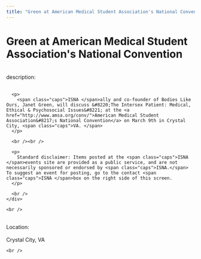 ```yaml
---
title: "Green at American Medical Student Association's National Convention"
---
```


# Green at American Medical Student Association's National Convention

<div class="flexinode-body flexinode-2">
  <div class="flexinode-textarea-1">
    <div class="form-item">
      <br /> <label>description:</label><br /><br /> 
      
      <p>
        <span class="caps">ISNA </span>ally and co-founder of Bodies Like Ours, Janet Green, will discuss &#8220;The Intersex Patient: Medical, Ethical & Psychosocial Issues&#8221; at the <a href="http://www.amsa.org/conv/">American Medical Student Association&#8217;s National Convention</a> on March 9th in Crystal City, <span class="caps">VA. </span>
      </p>
      
      <br /><br />
      
      <p>
        Standard disclaimer: Items posted at the <span class="caps">ISNA </span>events site are provided as a public service, and are not necessarily sponsored or endorsed by <span class="caps">ISNA.</span> To suggest an event for posting, go to the contact <span class="caps">ISNA </span>box on the right side of this screen.
      </p>
      
      <br />
    </div>
    
    <br />
  </div>
  
  <div class="flexinode-textfield-2">
    <div class="form-item">
      <br /> <label>Location:</label><br /><br /> Crystal City, VA<br />
    </div>
    
    <br />
  </div>
</div>